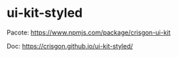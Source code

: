 # ui-kit-styled

Pacote: https://www.npmjs.com/package/crisgon-ui-kit

Doc: https://crisgon.github.io/ui-kit-styled/
